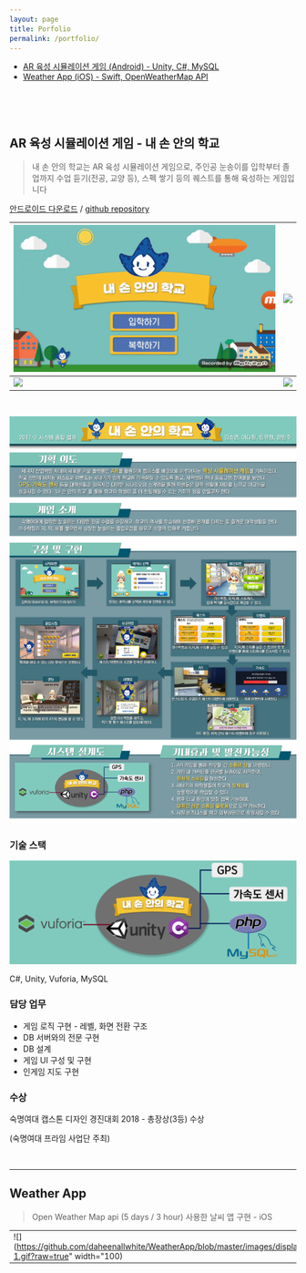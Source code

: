 ```yaml
---
layout: page
title: Porfolio
permalink: /portfolio/
---
```


- [AR 육성 시뮬레이션 게임 (Android) - Unity, C#, MySQL](https://github.com/daheenallwhite/ARSimulationGame_SnowFlake)
- [Weather App (iOS) - Swift, OpenWeatherMap API](https://github.com/daheenallwhite/WeatherApp) 

&nbsp;

&nbsp;



## AR 육성 시뮬레이션 게임 - 내 손 안의 학교

> 내 손 안의 학교는 AR 육성 시뮬레이션 게임으로, 주인공 눈송이를 입학부터 졸업까지 수업 듣기(전공, 교양 등), 스펙 쌓기 등의 퀘스트를 통해 육성하는 게임입니다

[안드로이드 다운로드](https://drive.google.com/file/d/14NRzxCzf0J_nB12_KM2Y3GC7UpI6zfTg/view?usp=sharing) / [github repository](https://github.com/daheenallwhite/ARSimulationGame_SnowFlake)

| ![](https://github.com/daheenallwhite/ARSimulationGame_SnowFlake/blob/master/images/start.gif?raw=true) | ![](https://github.com/daheenallwhite/ARSimulationGame_SnowFlake/blob/master/images/monster.gif?raw=true) |
| ------------------------------------------------------------ | ------------------------------------------------------------ |
| ![](https://github.com/daheenallwhite/ARSimulationGame_SnowFlake/blob/master/images/classroom.gif?raw=true) | ![](https://github.com/daheenallwhite/ARSimulationGame_SnowFlake/blob/master/images/toeic-monster.gif?raw=true) |

&nbsp;

![](https://github.com/daheenallwhite/ARSimulationGame_SnowFlake/blob/master/images/poster.png?raw=true)

### 기술 스택

![](https://github.com/daheenallwhite/ARSimulationGame_SnowFlake/blob/master/images/stack-brief.png?raw=true)

C#, Unity, Vuforia, MySQL

### 담당 업무

- 게임 로직 구현 - 레벨, 화면 전환 구조
- DB 서버와의 전문 구현 
- DB 설계
- 게임 UI 구성 및 구현
- 인게임 지도 구현

### 수상

숙명여대 캡스톤 디자인 경진대회 2018 - 총장상(3등) 수상

(숙명여대 프라임 사업단 주최)

&nbsp;

---

## Weather App

>  Open Weather Map api (5 days / 3 hour) 사용한 날씨 앱 구현 - iOS

|                                                              |                                                              |                                                              |
| ------------------------------------------------------------ | ------------------------------------------------------------ | ------------------------------------------------------------ |
| ![](https://github.com/daheenallwhite/WeatherApp/blob/master/images/display-1.gif?raw=true" width="100) | ![](https://github.com/daheenallwhite/WeatherApp/blob/master/images/display-2.gif?raw=true) | ![](https://github.com/daheenallwhite/WeatherApp/blob/master/images/display-3.gif?raw=true) |

&nbsp;



&nbsp;